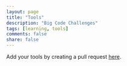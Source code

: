 ```yaml
---
layout: page
title: "Tools"
description: "Big Code Challenges"
tags: [learning, tools]
comments: false
share: false
---
```


Add your tools by creating a pull request <a href="https://github.com/learnbigcode/learnbigcode.github.io/tree/master/tools/learn">here</a>.

